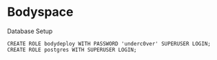 Bodyspace
========================

Database Setup

    CREATE ROLE bodydeploy WITH PASSWORD 'underc0ver' SUPERUSER LOGIN;
    CREATE ROLE postgres WITH SUPERUSER LOGIN;


